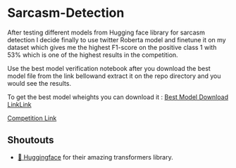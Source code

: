 # Sarcasm-Detection

After testing different models from Hugging face library for sarcasm detection I decide finally to use twitter Roberta model and finetune it on my dataset which gives me the highest F1-score on the positive class 1 with 53% which is one of the highest results in the competition.

Use the best model verification notebook after you download the best model file from the link bellowand extract it on the repo directory and you would see the results.



To get the best model wheights you can download it  :
<a href="https://www.mediafire.com/file/gqjfxqecz1h8rqu/best_model.rar/file">Best Model Download LinkLink</a>


<a href="#">Competition Link</a>



## Shoutouts

- <a href="https://huggingface.co/">🤗 Huggingface</a> for their amazing transformers library.

